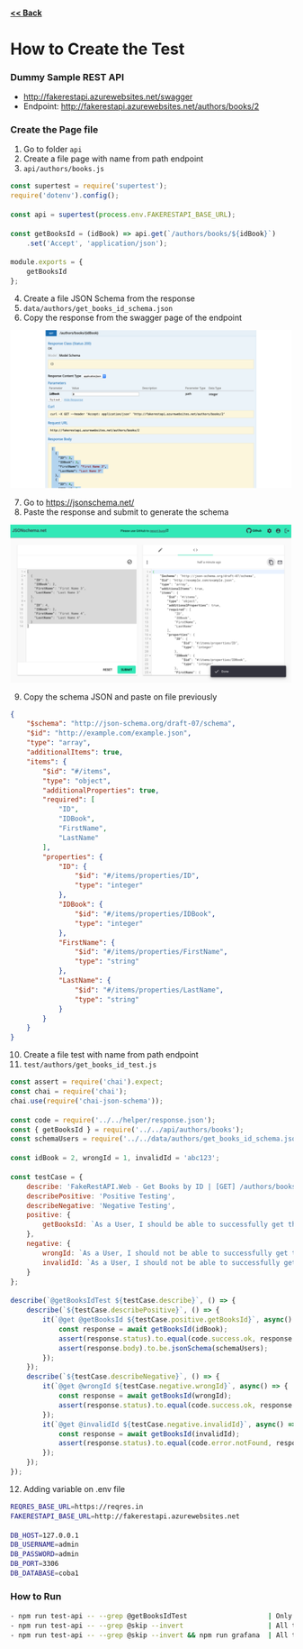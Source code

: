 #### [<< Back](../docs)

# How to Create the Test

### Dummy Sample REST API
- http://fakerestapi.azurewebsites.net/swagger
- Endpoint: http://fakerestapi.azurewebsites.net/authors/books/2

### Create the Page file
1. Go to folder `api`
2. Create a file page with name from path endpoint
3. `api/authors/books.js`

```javascript
const supertest = require('supertest');
require('dotenv').config();

const api = supertest(process.env.FAKERESTAPI_BASE_URL);

const getBooksId = (idBook) => api.get(`/authors/books/${idBook}`)
	.set('Accept', 'application/json');

module.exports = {
	getBooksId
};
```

4. Create a file JSON Schema from the response
5. `data/authors/get_books_id_schema.json`
6. Copy the response from the swagger page of the endpoint

<img src="img/swagger_dummy.png" width="500"/>

7. Go to https://jsonschema.net/
8. Paste the response and submit to generate the schema

<img src="img/jsonschema.png" width="500"/>

9. Copy the schema JSON and paste on file previously

```json
{
    "$schema": "http://json-schema.org/draft-07/schema",
    "$id": "http://example.com/example.json",
    "type": "array",
    "additionalItems": true,
    "items": {
        "$id": "#/items",
        "type": "object",
        "additionalProperties": true,
        "required": [
            "ID",
            "IDBook",
            "FirstName",
            "LastName"
        ],
        "properties": {
            "ID": {
                "$id": "#/items/properties/ID",
                "type": "integer"
            },
            "IDBook": {
                "$id": "#/items/properties/IDBook",
                "type": "integer"
            },
            "FirstName": {
                "$id": "#/items/properties/FirstName",
                "type": "string"
            },
            "LastName": {
                "$id": "#/items/properties/LastName",
                "type": "string"
            }
        }
    }
}
```

10. Create a file test with name from path endpoint
11. `test/authors/get_books_id_test.js`

```javascript
const assert = require('chai').expect;
const chai = require('chai');
chai.use(require('chai-json-schema'));

const code = require('../../helper/response.json');
const { getBooksId } = require('../../api/authors/books');
const schemaUsers = require('../../data/authors/get_books_id_schema.json');

const idBook = 2, wrongId = 1, invalidId = 'abc123';

const testCase = {
	describe: 'FakeRestAPI.Web - Get Books by ID | [GET] /authors/books/{idBook}',
	describePositive: 'Positive Testing',
	describeNegative: 'Negative Testing',
	positive: {
		getBooksId: `As a User, I should be able to successfully get the books using valid id ${idBook}`
	},
	negative: {
		wrongId: `As a User, I should not be able to successfully get the books using wrong id ${wrongId}`,
		invalidId: `As a User, I should not be able to successfully get the books using invalid id ${invalidId}`
	}
};

describe(`@getBooksIdTest ${testCase.describe}`, () => {
	describe(`${testCase.describePositive}`, () => {
		it(`@get @getBooksId ${testCase.positive.getBooksId}`, async() => {
			const response = await getBooksId(idBook);
			assert(response.status).to.equal(code.success.ok, response.body.message);
			assert(response.body).to.be.jsonSchema(schemaUsers);
		});
	});
	describe(`${testCase.describeNegative}`, () => {
		it(`@get @wrongId ${testCase.negative.wrongId}`, async() => {
			const response = await getBooksId(wrongId);
			assert(response.status).to.equal(code.success.ok, response.body.message);
		});
		it(`@get @invalidId ${testCase.negative.invalidId}`, async() => {
			const response = await getBooksId(invalidId);
			assert(response.status).to.equal(code.error.notFound, response.body.message);
		});
	}); 
}); 

```

12. Adding variable on .env file

```sh
REQRES_BASE_URL=https://reqres.in
FAKERESTAPI_BASE_URL=http://fakerestapi.azurewebsites.net

DB_HOST=127.0.0.1
DB_USERNAME=admin
DB_PASSWORD=admin
DB_PORT=3306
DB_DATABASE=coba1
```

### How to Run

```sh
- npm run test-api -- --grep @getBooksIdTest					| Only tag name @getBooksIdTest
- npm run test-api -- --grep @skip --invert						| All test with no have tag name @skip
- npm run test-api -- --grep @skip --invert && npm run grafana	| All test with integration Grafana (insert report file to the database)
```
